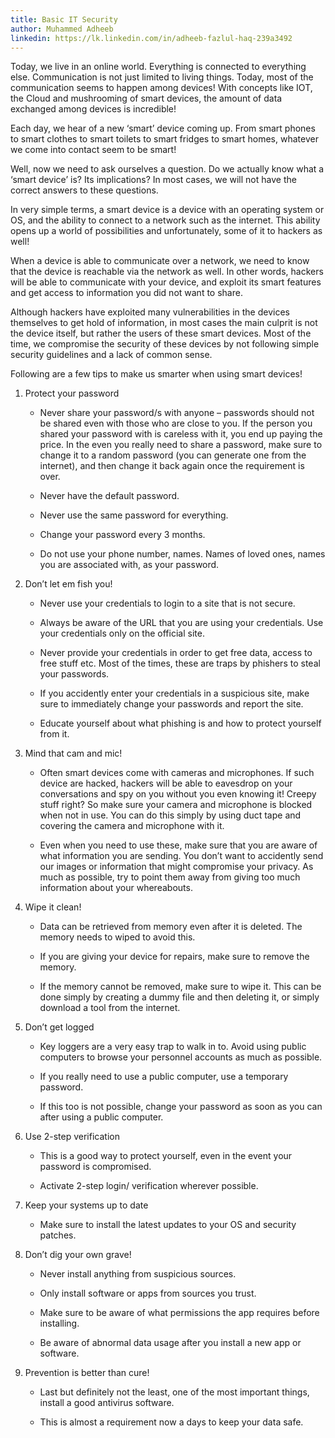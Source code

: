 ```yaml
---
title: Basic IT Security
author: Muhammed Adheeb  
linkedin: https://lk.linkedin.com/in/adheeb-fazlul-haq-239a3492
---
```


Today, we live in an online world. Everything is connected to everything
else. Communication is not just limited to living things. Today, most of
the communication seems to happen among devices! With concepts like IOT,
the Cloud and mushrooming of smart devices, the amount of data exchanged
among devices is incredible!

Each day, we hear of a new ‘smart’ device coming up. From smart phones
to smart clothes to smart toilets to smart fridges to smart homes,
whatever we come into contact seem to be smart!

Well, now we need to ask ourselves a question. Do we actually know what
a ‘smart device’ is? Its implications? In most cases, we will not have
the correct answers to these questions.

In very simple terms, a smart device is a device with an operating
system or OS, and the ability to connect to a network such as the
internet. This ability opens up a world of possibilities and
unfortunately, some of it to hackers as well!

When a device is able to communicate over a network, we need to know
that the device is reachable via the network as well. In other words,
hackers will be able to communicate with your device, and exploit its
smart features and get access to information you did not want to share.

Although hackers have exploited many vulnerabilities in the devices
themselves to get hold of information, in most cases the main culprit is
not the device itself, but rather the users of these smart devices. Most
of the time, we compromise the security of these devices by not
following simple security guidelines and a lack of common sense.

Following are a few tips to make us smarter when using smart devices!

1.  Protect your password

    -   Never share your password/s with anyone – passwords should not
        be shared even with those who are close to you. If the person
        you shared your password with is careless with it, you end up
        paying the price. In the even you really need to share a
        password, make sure to change it to a random password (you can
        generate one from the internet), and then change it back again
        once the requirement is over.

    -   Never have the default password.

    -   Never use the same password for everything.

    -   Change your password every 3 months.

    -   Do not use your phone number, names. Names of loved ones, names
        you are associated with, as your password.

2.  Don’t let em fish you!

    -   Never use your credentials to login to a site that is
        not secure.

    -   Always be aware of the URL that you are using your credentials.
        Use your credentials only on the official site.

    -   Never provide your credentials in order to get free data, access
        to free stuff etc. Most of the times, these are traps by
        phishers to steal your passwords.

    -   If you accidently enter your credentials in a suspicious site,
        make sure to immediately change your passwords and report
        the site.

    -   Educate yourself about what phishing is and how to protect
        yourself from it.

3.  Mind that cam and mic!

    -   Often smart devices come with cameras and microphones. If such
        device are hacked, hackers will be able to eavesdrop on your
        conversations and spy on you without you even knowing it! Creepy
        stuff right? So make sure your camera and microphone is blocked
        when not in use. You can do this simply by using duct tape and
        covering the camera and microphone with it.

    -   Even when you need to use these, make sure that you are aware of
        what information you are sending. You don’t want to accidently
        send our images or information that might compromise
        your privacy. As much as possible, try to point them away from
        giving too much information about your whereabouts.

4.  Wipe it clean!

    -   Data can be retrieved from memory even after it is deleted. The
        memory needs to wiped to avoid this.

    -   If you are giving your device for repairs, make sure to remove
        the memory.

    -   If the memory cannot be removed, make sure to wipe it. This can
        be done simply by creating a dummy file and then deleting it, or
        simply download a tool from the internet.

5.  Don’t get logged

    -   Key loggers are a very easy trap to walk in to. Avoid using
        public computers to browse your personnel accounts as much
        as possible.

    -   If you really need to use a public computer, use a
        temporary password.

    -   If this too is not possible, change your password as soon as you
        can after using a public computer.

6.  Use 2-step verification

    -   This is a good way to protect yourself, even in the event your
        password is compromised.

    -   Activate 2-step login/ verification wherever possible.

7.  Keep your systems up to date

    -   Make sure to install the latest updates to your OS and
        security patches.

8.  Don’t dig your own grave!

    -   Never install anything from suspicious sources.

    -   Only install software or apps from sources you trust.

    -   Make sure to be aware of what permissions the app requires
        before installing.

    -   Be aware of abnormal data usage after you install a new app
        or software.

9.  Prevention is better than cure!

    -   Last but definitely not the least, one of the most important
        things, install a good antivirus software.

    -   This is almost a requirement now a days to keep your data safe.


